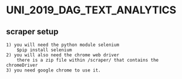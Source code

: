 # UNI_2019_DAG_TEXT_ANALYTICS

## scraper setup 
	
	1) you will need the python module selenium 
		$pip install selenium 
	2) you will also need the chrome web driver
		there is a zip file within /scraper/ that contains the chromeDriver
	3) you need google chrome to use it.

